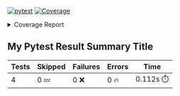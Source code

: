 [![pytest](https://github.com/7rikazhexde/trial-test/actions/workflows/pytest.yml/badge.svg)](https://github.com/7rikazhexde/trial-test/actions/workflows/pytest.yml)
<a href="https://github.com/7rikazhexde/trial-test/blob/20f2ec89236366976392dcc76f138a04dcf29d96/README.md"><img alt="Coverage" src="https://img.shields.io/badge/Coverage-100%25-brightgreen.svg" /></a><details><summary>Coverage Report </summary><table><tr><th>File</th><th>Stmts</th><th>Miss</th><th>Cover</th></tr><tbody><tr><td colspan="4"><b>calculator</b></td></tr><tr><td>&nbsp; &nbsp;<a href="https://github.com/7rikazhexde/trial-test/blob/20f2ec89236366976392dcc76f138a04dcf29d96/calculator/__init__.py">\_\_init\_\_.py</a></td><td>0</td><td>0</td><td>100%</td></tr><tr><td>&nbsp; &nbsp;<a href="https://github.com/7rikazhexde/trial-test/blob/20f2ec89236366976392dcc76f138a04dcf29d96/calculator/operations.py">operations.py</a></td><td>9</td><td>0</td><td>100%</td></tr><tr><td><b>TOTAL</b></td><td><b>9</b></td><td><b>0</b></td><td><b>100%</b></td></tr></tbody></table></details>

## My Pytest Result Summary Title
| Tests | Skipped | Failures | Errors | Time |
| ----- | ------- | -------- | -------- | ------------------ |
| 4 | 0 :zzz: | 0 :x: | 0 :fire: | 0.112s :stopwatch: |


